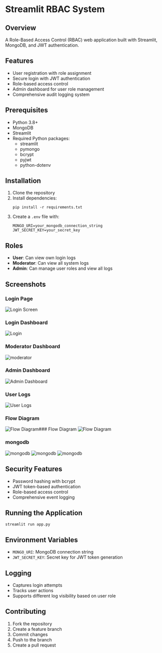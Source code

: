 # Streamlit RBAC System

## Overview
A Role-Based Access Control (RBAC) web application built with Streamlit, MongoDB, and JWT authentication.

## Features
- User registration with role assignment
- Secure login with JWT authentication
- Role-based access control
- Admin dashboard for user role management
- Comprehensive audit logging system






## Prerequisites
- Python 3.8+
- MongoDB
- Streamlit
- Required Python packages:
  - streamlit
  - pymongo
  - bcrypt
  - pyjwt
  - python-dotenv

## Installation
1. Clone the repository
2. Install dependencies:
   ```
   pip install -r requirements.txt
   ```
3. Create a `.env` file with:
   ```
   MONGO_URI=your_mongodb_connection_string
   JWT_SECRET_KEY=your_secret_key
   ```

## Roles
- **User**: Can view own login logs
- **Moderator**: Can view all system logs
- **Admin**: Can manage user roles and view all logs
## Screenshots
### Login Page
![Login Screen](/screenshots/login.png)
### Login Dashboard
![Login ](/screenshots/login2.png)
### Moderator Dashboard
![moderator ](/screenshots/moderator.png)

### Admin Dashboard
![Admin Dashboard](/screenshots/admin.png)

### User Logs
![User Logs](/screenshots/user_logs.png)
### Flow Diagram
![Flow Diagram](/screenshots/flowdiagram.png)### Flow Diagram
![Flow Diagram](/screenshots/diagram.png)

### mongodb 
![mongodb](/screenshots/1.png)
![mongodb](/screenshots/2.png)
![mongodb](/screenshots/3.png)


## Security Features
- Password hashing with bcrypt
- JWT token-based authentication
- Role-based access control
- Comprehensive event logging

## Running the Application
```
streamlit run app.py
```

## Environment Variables
- `MONGO_URI`: MongoDB connection string
- `JWT_SECRET_KEY`: Secret key for JWT token generation

## Logging
- Captures login attempts
- Tracks user actions
- Supports different log visibility based on user role

## Contributing
1. Fork the repository
2. Create a feature branch
3. Commit changes
4. Push to the branch
5. Create a pull request
